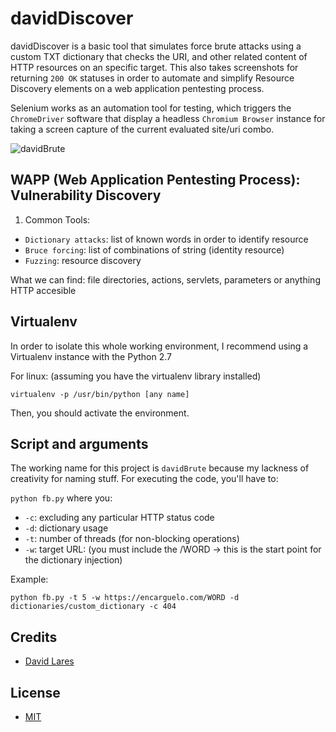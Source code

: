 # davidDiscover

davidDiscover is a basic tool that simulates force brute attacks using a custom TXT dictionary that checks the URI, and other related content of HTTP resources on an specific target. This also takes screenshots for returning `200 OK` statuses in order to automate and simplify Resource Discovery elements on a web application pentesting process.

Selenium works as an automation tool for testing, which triggers the `ChromeDriver` software that display a headless `Chromium Browser` instance for taking a screen capture of the current evaluated site/uri combo.

![davidBrute](https://i.ibb.co/7r3QnCb/davidbrute.png "davidBrute")

## WAPP (Web Application Pentesting Process): Vulnerability Discovery

  1. Common Tools:

  - `Dictionary attacks`: list of known words in order to identify resource
  - `Bruce forcing`: list of combinations of string (identity resource)
  - `Fuzzing`: resource discovery

  What we can find: file directories, actions, servlets, parameters or anything HTTP accesible

## Virtualenv

In order to isolate this whole working environment, I recommend using a Virtualenv instance with the Python 2.7

For linux: (assuming you have the virtualenv library installed)

`virtualenv -p /usr/bin/python [any name]`

Then, you should activate the environment.

## Script and arguments

The working name for this project is `davidBrute` because my lackness of creativity for naming stuff. For executing the code, you'll have to:

`python fb.py` where you:

  - `-c`: excluding any particular HTTP status code
  - `-d`: dictionary usage
  - `-t`: number of threads (for non-blocking operations)
  - `-w`: target URL: (you must include the /WORD -> this is the start point for the dictionary injection)

Example:

`python fb.py -t 5 -w https://encarguelo.com/WORD -d dictionaries/custom_dictionary -c 404`

## Credits

  - [David Lares](https://twitter.com/davidlares3)

## License

  - [MIT](https://opensource.org/licenses/MIT)
